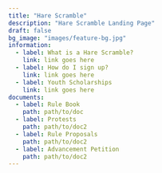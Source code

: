 ```yaml
---
title: "Hare Scramble"
description: "Hare Scramble Landing Page"
draft: false
bg_image: "images/feature-bg.jpg"
information:
  - label: What is a Hare Scramble?
    link: link goes here
  - label: How do I sign up?
    link: link goes here
  - label: Youth Scholarships
    link: link goes here
documents:
  - label: Rule Book
    path: path/to/doc
  - label: Protests
    path: path/to/doc2
  - label: Rule Proposals
    path: path/to/doc2
  - label: Advancement Petition
    path: path/to/doc2
---
```

